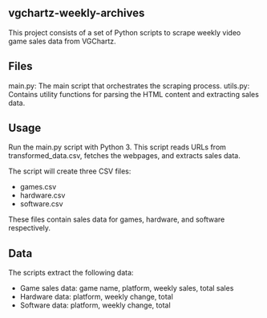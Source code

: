 ## vgchartz-weekly-archives
This project consists of a set of Python scripts to scrape weekly video game sales data from VGChartz.

## Files
main.py: The main script that orchestrates the scraping process.
utils.py: Contains utility functions for parsing the HTML content and extracting sales data.

## Usage
Run the main.py script with Python 3. This script reads URLs from transformed_data.csv, fetches the webpages, and extracts sales data.

The script will create three CSV files: 
- games.csv
- hardware.csv
- software.csv

These files contain sales data for games, hardware, and software respectively.

## Data
The scripts extract the following data:
- Game sales data: game name, platform, weekly sales, total sales
- Hardware data: platform, weekly change, total
- Software data: platform, weekly change, total
